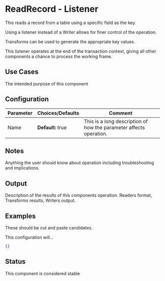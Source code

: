 # ReadRecord - Listener

This reads a record from a table using a specific field as the key.

Using a listener instead of a Writer allows for finer control of the operation.

Transforms can be used to generate the appropriate key values.

This listener operates at the end of the transaction context, giving all other components a chance to process the working frame.

## Use Cases

The intended purpose of this component

## Configuration

| Parameter | Choices/Defaults  | Comment                                                      |
| --------- | ----------------- | ------------------------------------------------------------ |
| Name      | **Default:** true | This is a long description of how the parameter affects operation. |

## Notes

Anything the user should know about operation including troubleshooting and implications.

## Output

Description of the results of this components operation. Readers format, Transforms results, Writers output.

## Examples

These should be cut and paste candidates. 

This configuration will...

```json
{}
```

## Status

This component is considered stable

